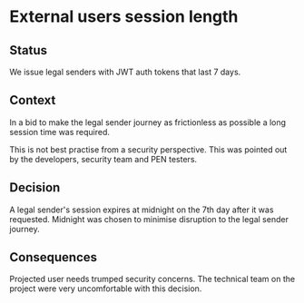 # External users session length

## Status

We issue legal senders with JWT auth tokens that last 7 days.

## Context

In a bid to make the legal sender journey as frictionless as possible a long session time was required.

This is not best practise from a security perspective. This was pointed out by the developers, security team and PEN testers.

## Decision

A legal sender's session expires at midnight on the 7th day after it was requested. Midnight was chosen to minimise disruption to the legal sender journey.

## Consequences

Projected user needs trumped security concerns. The technical team on the project were very uncomfortable with this decision.